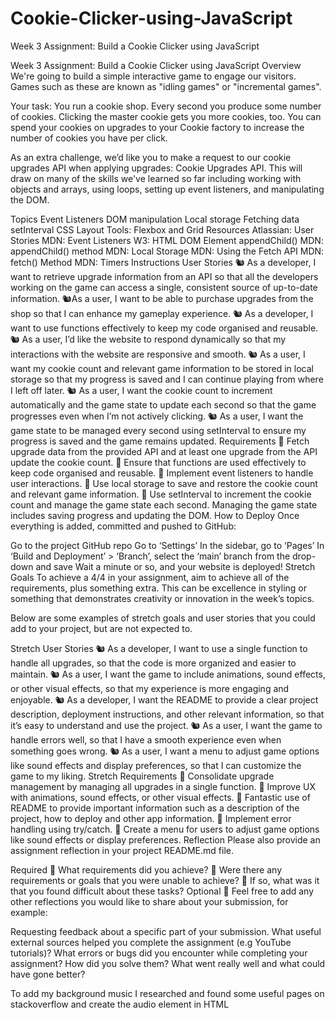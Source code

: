 # Cookie-Clicker-using-JavaScript
Week 3 Assignment: Build a Cookie Clicker using JavaScript


Week 3 Assignment: Build a Cookie Clicker using JavaScript
Overview
We're going to build a simple interactive game to engage our visitors. Games such as these are known as "idling games" or "incremental games".

Your task: You run a cookie shop. Every second you produce some number of cookies. Clicking the master cookie gets you more cookies, too. You can spend your cookies on upgrades to your Cookie factory to increase the number of cookies you have per click.

As an extra challenge, we’d like you to make a request to our cookie upgrades API when applying upgrades: Cookie Upgrades API. This will draw on many of the skills we've learned so far including working with objects and arrays, using loops, setting up event listeners, and manipulating the DOM.

Topics
Event Listeners
DOM manipulation
Local storage
Fetching data
setInterval
CSS Layout Tools: Flexbox and Grid
Resources
Atlassian: User Stories
MDN: Event Listeners
W3: HTML DOM Element appendChild()
MDN: appendChild() method
MDN: Local Storage
MDN: Using the Fetch API
MDN: fetch() Method
MDN: Timers
Instructions
User Stories
🐿️ As a developer, I want to retrieve upgrade information from an API so that all the developers working on the game can access a single, consistent source of up-to-date information.
🐿️As a user, I want to be able to purchase upgrades from the shop so that I can enhance my gameplay experience.
🐿️ As a developer, I want to use functions effectively to keep my code organised and reusable.
🐿️ As a user, I’d like the website to respond dynamically so that my interactions with the website are responsive and smooth.
🐿️ As a user, I want my cookie count and relevant game information to be stored in local storage so that my progress is saved and I can continue playing from where I left off later.
🐿️ As a user, I want the cookie count to increment automatically and the game state to update each second so that the game progresses even when I’m not actively clicking.
🐿️ As a user, I want the game state to be managed every second using setInterval to ensure my progress is saved and the game remains updated.
Requirements
🎯 Fetch upgrade data from the provided API and at least one upgrade from the API update the cookie count.
🎯 Ensure that functions are used effectively to keep code organised and reusable.
🎯 Implement event listeners to handle user interactions.
🎯 Use local storage to save and restore the cookie count and relevant game information.
🎯 Use setInterval to increment the cookie count and manage the game state each second.
Managing the game state includes saving progress and updating the DOM.
How to Deploy
Once everything is added, committed and pushed to GitHub:

 
Go to the project GitHub repo
Go to ‘Settings’
In the sidebar, go to ‘Pages’
In ‘Build and Deployment’ > ‘Branch’, select the ‘main’ branch from the drop-down and save
Wait a minute or so, and your website is deployed!
Stretch Goals
To achieve a 4/4 in your assignment, aim to achieve all of the requirements, plus something extra. This can be excellence in styling or something that demonstrates creativity or innovation in the week’s topics.

Below are some examples of stretch goals and user stories that you could add to your project, but are not expected to.

Stretch User Stories
🐿️ As a developer, I want to use a single function to handle all upgrades, so that the code is more organized and easier to maintain.
🐿️ As a user, I want the game to include animations, sound effects, or other visual effects, so that my experience is more engaging and enjoyable.
🐿️ As a developer, I want the README to provide a clear project description, deployment instructions, and other relevant information, so that it’s easy to understand and use the project.
🐿️ As a user, I want the game to handle errors well, so that I have a smooth experience even when something goes wrong.
🐿️ As a user, I want a menu to adjust game options like sound effects and display preferences, so that I can customize the game to my liking.
Stretch Requirements
🏹 Consolidate upgrade management by managing all upgrades in a single function.
🏹 Improve UX with animations, sound effects, or other visual effects.
🏹 Fantastic use of README to provide important information such as a description of the project, how to deploy and other app information.
🏹 Implement error handling using try/catch.
🏹 Create a menu for users to adjust game options like sound effects or display preferences.
Reflection
Please also provide an assignment reflection in your project README.md file.

Required
🎯 What requirements did you achieve?
🎯 Were there any requirements or goals that you were unable to achieve?
🎯 If so, what was it that you found difficult about these tasks?
Optional
🏹 Feel free to add any other reflections you would like to share about your submission, for example:

Requesting feedback about a specific part of your submission.
What useful external sources helped you complete the assignment (e.g YouTube tutorials)?
What errors or bugs did you encounter while completing your assignment? How did you solve them?
What went really well and what could have gone better?

To add my background music I researched and found some useful pages on stackoverflow and create the audio element in HTML
